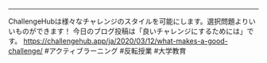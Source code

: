 ---
ChallengeHubは様々なチャレンジのスタイルを可能にします。選択問題よりいいものができます！
今日のブログ投稿は「良いチャレンジにするためには」です。
https://challengehub.app/ja/2020/03/12/what-makes-a-good-challenge/
#アクティブラーニング #反転授業 #大学教育
